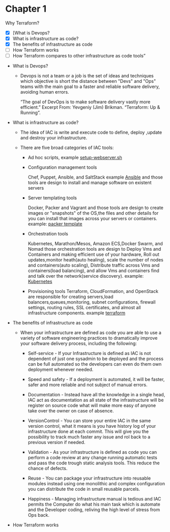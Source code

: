 # Chapter 1

Why Terraform?

- [x] [What is Devops?
- [X] What is infrastructure as code?
- [x] The benefits of infrastructure as code
- [ ] How Terraform works
- [ ] How Terraform compares to other infrastructure as code tools”

- What is Devops?
  - Devops is not a team or a job is the set of ideas and techniques which objective is short the distance between "Devs" and "Ops" teams with the main goal to a faster and reliable software delivery, avoiding human errors.
  
    “The goal of DevOps is to make software delivery vastly more efficient.”
    Excerpt From: Yevgeniy (Jim) Brikman. “Terraform: Up & Running”.

- What is infrastructure as code?
  - The idea of IAC is write and execute code to define, deploy ,update and destroy your infrastructure.
  - There are five broad categories of IAC tools:
  
    - Ad hoc scripts, example [setup-webserver.sh](https://github.com/orlando-pereira/terraform-up-and-running/blob/master/why_terraform/code/adhoc/setup-webserver.sh)
    - Configuration management tools
  
        Chef, Puppet, Ansible, and SaltStack example [Ansible](https://github.com/orlando-pereira/terraform-up-and-running/blob/master/why_terraform/code/ansible) and those tools are design to install and manage software on existent servers

    - Server templating tools

        Docker, Packer and Vagrant and those tools are design to create images or "snapshots" of the OS,the files and other details for you can install that images across your servers or containers.
        example: [packer template](https://github.com/orlando-pereira/terraform-up-and-running/tree/master/why_terraform/code/packer)

    - Orchestration tools

      Kubernetes, Marathon/Mesos, Amazon ECS,Docker Swarm, and Nomad those orchestration tools are design to Deploy Vms and Containers and making efficient use of your hardware, Roll out updates,monitor heath(auto healing), scale the number of nodes and containers(auto scaling), Distribute traffic across Vms and containers(load balancing), and allow Vms and containers find and talk over the network(service discovery). example: [Kubernetes](https://github.com/orlando-pereira/terraform-up-and-running/tree/master/why_terraform/code/kubernetes)

    - Provisioning tools
      Terraform, CloudFormation, and OpenStack are responsible for creating servers,load balancers,queues,monitoring, subnet configurations, firewall settings, routing rules, SSL certificates, and almost all infrastructure components. example [terraform]((https://github.com/orlando-pereira/terraform-up-and-running/tree/master/why_terraform/code/terraform))

- The benefits of infrastructure as code
  - When your infrastructure are defined as code you are able to use a variety of software engineering practices to dramatically improve your software delivery process, including the following:

    - Self-service -
      If your Infrastructure is defined as IAC is not dependent of just one sysadmin to be deployed and the process can be full automated so the developers can even do them own deployment whenever needed.

    - Speed and safety -
      If a deployment is automated, it will be faster, safer and more reliable and not subject of manual errors.

    - Documentation -
      Instead have all the knowledge in a single head, IAC act as documentation as all state of the infrastructure will be register on source code what will make more easy of anyone take over the owner on case of absence.

    - VersionControl -
      You can store your entire IAC in the same version control, what it means is you have history log of your infrastructure done at each commit. This will give you the possibility to track much faster any issue and rol back to a previous version if needed.

    - Validation -
      As your infrastructure is defined as code you can perform a code review at any change running automatic tests and pass the code trough static analysis tools. This reduce the chance of defects.

    - Reuse -
      You can package your infrastructure into reusable modules instead using one monolithic and complex configuration you can distribute the code in small reusable parcels.

    - Happiness -
      Managing infrastructure manual is tedious and IAC permits the Computer do what his main task which is automate and the Developer coding, reliving the high level of stress from Ops back.

- How Terraform works
